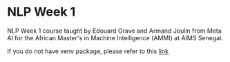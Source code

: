 # NLP Week 1
 NLP Week 1 course taught by Edouard Grave and Armand Joulin from Meta AI for the  African Master's in Machine Intelligence (AMMI) at AIMS Senegal.
 
 If you do not have venv package, please refer to this [link](https://linuxize.com/post/how-to-create-python-virtual-environments-on-ubuntu-18-04/)


